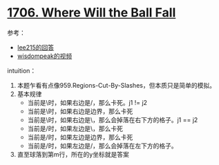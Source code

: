 # [1706. Where Will the Ball Fall](https://leetcode.com/problems/where-will-the-ball-fall/)


参考：

- [lee215的回答](https://leetcode.com/problems/where-will-the-ball-fall/discuss/988576/JavaC%2B%2BPython-Solution-with-Explanation)
- [wisdompeak的视频](https://www.youtube.com/watch?v=Fpxbc_YpldQ)


intuition：

1. 本题乍看有点像959.Regions-Cut-By-Slashes，但本质只是简单的模拟。
2. 基本规律
   - 当前是\时，如果右边是/，那么卡死。j1 != j2
   - 当前是\时，如果右边是边界，那么卡死
   - 当前是\时，如果右边是\，那么会掉落在右下方的格子。j1 == j2
   - 当前是/时，如果左边是\，那么卡死
   - 当前是/时，如果左边是边界，那么卡死
   - 当前是/时，如果左边是/，那么会掉落在左下方的格子。
3. 直至球落到第m行，所在的y坐标就是答案